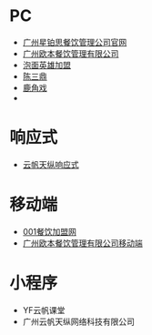 # PC

- [广州星铂思餐饮管理公司官网](http://www.xingbosi.com)
- [广州欧本餐饮管理有限公司](http://www.obency.com/)
- [泡面英雄加盟](http://www.paopaohero.com/)
- [陈三鼎](www.chensanding888.com)
- [鹿角戏](http://www.lujiaoxi.com)
- 

# 响应式

- [云帆天纵响应式](http://www.yunfantz.com)

# 移动端

- [001餐饮加盟网](http://mobile.001canyin.com/)
- [广州欧本餐饮管理有限公司移动端](http://m.obency.com/)

# 小程序

- YF云帆课堂
- 广州云帆天纵网络科技有限公司

